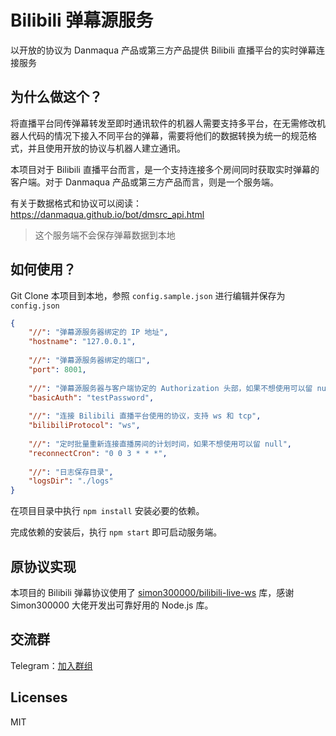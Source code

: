 Bilibili 弹幕源服务
=======

以开放的协议为 Danmaqua 产品或第三方产品提供 Bilibili 直播平台的实时弹幕连接服务

## 为什么做这个？

将直播平台同传弹幕转发至即时通讯软件的机器人需要支持多平台，在无需修改机器人代码的情况下接入不同平台的弹幕，需要将他们的数据转换为统一的规范格式，并且使用开放的协议与机器人建立通讯。

本项目对于 Bilibili 直播平台而言，是一个支持连接多个房间同时获取实时弹幕的客户端。对于 Danmaqua 产品或第三方产品而言，则是一个服务端。

有关于数据格式和协议可以阅读：<https://danmaqua.github.io/bot/dmsrc_api.html>

> 这个服务端不会保存弹幕数据到本地

## 如何使用？

Git Clone 本项目到本地，参照 `config.sample.json` 进行编辑并保存为 `config.json`

```json
{
    "//": "弹幕源服务器绑定的 IP 地址",
    "hostname": "127.0.0.1",
    
    "//": "弹幕源服务器绑定的端口",
    "port": 8001,
    
    "//": "弹幕源服务器与客户端协定的 Authorization 头部，如果不想使用可以留 null",
    "basicAuth": "testPassword",
    
    "//": "连接 Bilibili 直播平台使用的协议，支持 ws 和 tcp",
    "bilibiliProtocol": "ws",
    
    "//": "定时批量重新连接直播房间的计划时间，如果不想使用可以留 null",
    "reconnectCron": "0 0 3 * * *",
    
    "//": "日志保存目录",
    "logsDir": "./logs"
}
```

在项目目录中执行 `npm install` 安装必要的依赖。

完成依赖的安装后，执行 `npm start` 即可启动服务端。

## 原协议实现

本项目的 Bilibili 弹幕协议使用了 [simon300000/bilibili-live-ws](https://github.com/simon300000/bilibili-live-ws) 库，感谢 Simon300000 大佬开发出可靠好用的 Node.js 库。

## 交流群

Telegram：[加入群组](https://t.me/joinchat/BmgWUhR48cf7ykWTxsUGCA)

## Licenses

MIT
